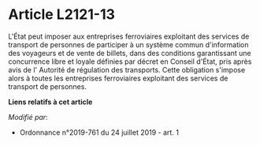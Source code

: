 # Article L2121-13

L'État peut imposer aux entreprises ferroviaires exploitant des services de transport de personnes de participer à un système
commun d'information des voyageurs et de vente de billets, dans des conditions garantissant une concurrence libre et loyale
définies par décret en Conseil d'État, pris après avis de l'       Autorité de régulation des transports. Cette obligation
s'impose alors à toutes les entreprises ferroviaires exploitant des services de transport de personnes.

**Liens relatifs à cet article**

_Modifié par_:

  - Ordonnance n°2019-761 du 24 juillet 2019 - art. 1

